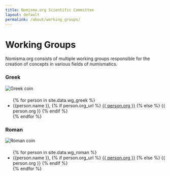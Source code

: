 ```yaml
---
title: Nomisma.org Scientific Committee
layout: default
permalink: /about/working_groups/
---
```


# Working Groups
Nomisma.org consists of multiple working groups responsible for the creation of concepts in various fields of numismatics.

<div class="row">
	<div class="col-md-4 text-center">
		<h3>Greek</h3>
		<img src="{{site.baseurl}}/images/greek.jpg" alt="Greek coin"/>
	</div>
	<div class="col-md-8">
		<ul style="margin-top:20px">
		{% for person in site.data.wg_greek %}
		<li>{{person.name }}, 
			{% if person.org_url %}
			    <a href="{{ person.org_url}}">{{ person.org }}</a>
			{% else %}
			    {{ person.org }}
			{% endif %}
		 </li>
		 {% endfor %}
		 </ul>
	</div>
</div>
<div class="row">
	<div class="col-md-4 text-center">
		<h3>Roman</h3>		
		<img src="{{site.baseurl}}/images/roman.jpg" alt="Roman coin"/>
	</div>
	<div class="col-md-8">
		<ul style="margin-top:20px">
		{% for person in site.data.wg_roman %}
		<li>{{person.name }}, 
			{% if person.org_url %}
			    <a href="{{ person.org_url}}">{{ person.org }}</a>
			{% else %}
			    {{ person.org }}
			{% endif %}
		 </li>
		 {% endfor %}
		 </ul>
	</div>
</div>

